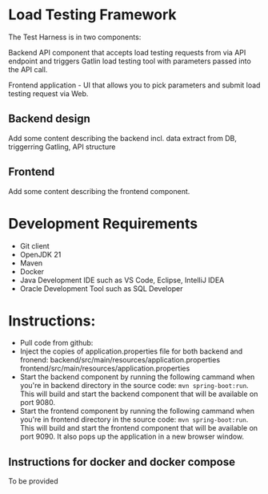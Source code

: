 # Load Testing Framework

The Test Harness is in two components:

Backend API component that accepts load testing requests from via API endpoint and triggers Gatlin load testing tool with parameters passed into the API call.

Frontend application - UI that allows you to pick parameters and submit load testing request via Web.

## Backend design

Add some content describing the backend incl. data extract from DB, triggerring Gatling, API structure

## Frontend

Add some content describing the frontend component.

# Development Requirements

- Git client
- OpenJDK 21
- Maven
- Docker
- Java Development IDE such as VS Code, Eclipse, IntelliJ IDEA
- Oracle Development Tool such as SQL Developer

	
# Instructions:
	
- Pull code from github:
- Inject the copies of application.properties file for both backend and fronend:
    backend/src/main/resources/application.properties
    frontend/src/main/resources/application.properties
- Start the backend component by running the following cammand when you're in backend directory in the source code: `mvn spring-boot:run`. This will build and start the backend component that will be available on port 9080.
- Start the frontend component by running the following cammand when you're in frontend directory in the source code: `mvn spring-boot:run`. This will build and start the frontend component that will be available on port 9090. It also pops up the application in a new browser window.

## Instructions for docker and docker compose

To be provided
